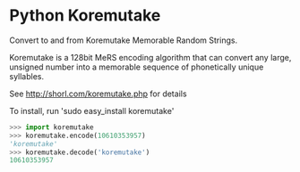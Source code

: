 Python Koremutake
=================

Convert to and from Koremutake Memorable Random Strings.

Koremutake is a 128bit MeRS encoding algorithm that can convert any large, 
unsigned number into a memorable sequence of phonetically unique syllables.

See http://shorl.com/koremutake.php for details

To install, run 'sudo easy_install koremutake'

```python
>>> import koremutake
>>> koremutake.encode(10610353957)
'koremutake'
>>> koremutake.decode('koremutake')
10610353957
```
